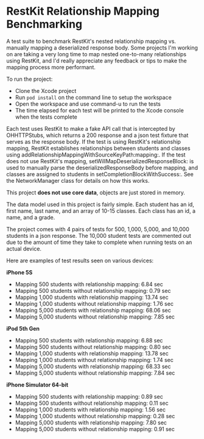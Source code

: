 RestKit Relationship Mapping Benchmarking
=========================================

A test suite to benchmark RestKit's nested relationship mapping vs. manually mapping a deserialized response body.  Some projects I'm working on are taking a very long time to map nested one-to-many relationships using RestKit, and I'd really appreciate any feedback or tips to make the mapping process more performant.  

To run the project:
- Clone the Xcode project
- Run `pod install` on the command line to setup the workspace
- Open the workspace and use command-u to run the tests
- The time elapsed for each test will be printed to the Xcode console when the tests complete

Each test uses RestKit to make a fake API call that is intercepted by OHHTTPStubs, which returns a 200 response and a json test fixture that serves as the response body.  If the test is using RestKit's relationship mapping, RestKit establishes relationships between students and classes using addRelationshipMappingWithSourceKeyPath:mapping:.  If the test does not use RestKit's mapping, setWillMapDeserializedResponseBlock: is used to manually parse the deserializedResponseBody before mapping, and classes are assigned to students in setCompletionBlockWithSuccess:.  See the NetworkManager class for details on how this works.

This project **does not use core data**, objects are just stored in memory.

The data model used in this project is fairly simple.  Each student has an id, first name, last name, and an array of 10-15 classes.  Each class has an id, a name, and a grade.  

The project comes with 4 pairs of tests for 500, 1,000, 5,000, and 10,000 students in a json response.  The 10,000 student tests are commented out due to the amount of time they take to complete when running tests on an actual device. 

Here are examples of test results seen on various devices:

**iPhone 5S**
- Mapping 500 students with relationship mapping: 6.84 sec
- Mapping 500 students without relationship mapping: 0.79 sec
- Mapping 1,000 students with relationship mapping: 13.74 sec
- Mapping 1,000 students without relationship mapping: 1.76 sec
- Mapping 5,000 students with relationship mapping: 68.06 sec
- Mapping 5,000 students without relationship mapping: 7.85 sec

**iPod 5th Gen**
- Mapping 500 students with relationship mapping: 6.88 sec
- Mapping 500 students without relationship mapping: 0.80 sec
- Mapping 1,000 students with relationship mapping: 13.78 sec
- Mapping 1,000 students without relationship mapping: 1.74 sec
- Mapping 5,000 students with relationship mapping: 68.33 sec
- Mapping 5,000 students without relationship mapping: 7.84 sec

**iPhone Simulator 64-bit**
- Mapping 500 students with relationship mapping: 0.89 sec
- Mapping 500 students without relationship mapping: 0.11 sec
- Mapping 1,000 students with relationship mapping: 1.56 sec
- Mapping 1,000 students without relationship mapping: 0.28 sec
- Mapping 5,000 students with relationship mapping: 7.80 sec
- Mapping 5,000 students without relationship mapping: 0.91 sec

